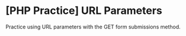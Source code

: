 # [PHP Practice] URL Parameters
Practice using URL parameters with the GET form submissions method.
